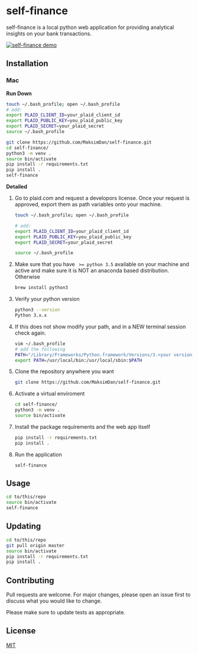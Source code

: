 # self-finance

self-finance is a local python web application for providing analytical insights on your bank transactions.

[![self-finance demo](http://i3.ytimg.com/vi/_IIMtb0O5QE/maxresdefault.jpg)](https://youtu.be/_IIMtb0O5QE "self-finance demo")

## Installation

### Mac

**Run Down**

```bash
touch ~/.bash_profile; open ~/.bash_profile
# add:
export PLAID_CLIENT_ID=your_plaid_client_id
export PLAID_PUBLIC_KEY=you_plaid_public_key
export PLAID_SECRET=your_plaid_secret
source ~/.bash_profile

git clone https://github.com/MaksimDan/self-finance.git
cd self-finance/
python3 -m venv .
source bin/activate
pip install -r requirements.txt 
pip install .
self-finance
```

**Detailed**

1. Go to plaid.com and request a developors license. Once your request is approved, export them as path variables onto your machine.

      ```bash
   touch ~/.bash_profile; open ~/.bash_profile
   
   # add:
   export PLAID_CLIENT_ID=your_plaid_client_id
   export PLAID_PUBLIC_KEY=you_plaid_public_key
   export PLAID_SECRET=your_plaid_secret
   
   source ~/.bash_profile
   ```

2. Make sure that you have ` >= python 3.5` available on your machine and active and make sure it is NOT an anaconda based distribution. Otherwise

   ```bash
   brew install python3
   ```

3. Verify your python version

   ```bash
   python3 --version
   Python 3.x.x
   ```

4. If this does not show modify your path, and in a NEW terminal session check again.

   ```bash
   vim ~/.bash_profile
   # add the following
   PATH="/Library/Frameworks/Python.framework/Versions/3.<your version>/bin:${PATH}"
   export PATH=/usr/local/bin:/usr/local/sbin:$PATH
   ```

5. Clone the repository anywhere you want

   ```bash
   git clone https://github.com/MaksimDan/self-finance.git
   ```

6. Activate a virtual enviroment

   ```bash
   cd self-finance/
   python3 -m venv .
   source bin/activate
   ```

7. Install the package requirements and the web app itself

   ```bash
   pip install -r requirements.txt 
   pip install .
   ```

8. Run the application

   ```
   self-finance
   ```


## Usage

```bash
cd to/this/repo
source bin/activate
self-finance
```

## Updating

```bash
cd to/this/repo
git pull origin master
source bin/activate
pip install -r requirements.txt
pip install .
```

## Contributing

Pull requests are welcome. For major changes, please open an issue first to discuss what you would like to change.

Please make sure to update tests as appropriate.

## License
[MIT](https://choosealicense.com/licenses/mit/)